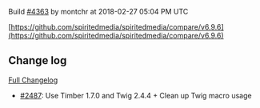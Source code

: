 Build [#4363](https://circleci.com/gh/spiritedmedia/spiritedmedia/4363) by montchr at 2018-02-27 05:04 PM UTC

[https://github.com/spiritedmedia/spiritedmedia/compare/v6.9.6](https://github.com/spiritedmedia/spiritedmedia/compare/v6.9.6)
## Change log
[Full Changelog](https://github.com/spiritedmedia/spiritedmedia/compare/v6.9.5...v6.9.6)

 - [#2487](https://github.com/spiritedmedia/spiritedmedia/pull/2487): Use Timber 1.7.0 and Twig 2.4.4 + Clean up Twig macro usage
